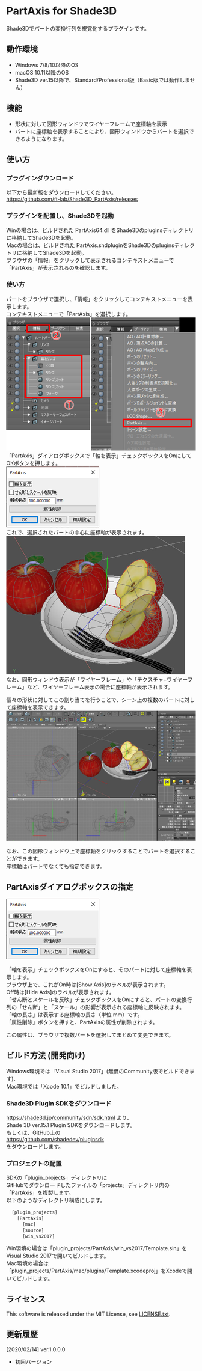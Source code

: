 # PartAxis for Shade3D

Shade3Dでパートの変換行列を視覚化するプラグインです。    

## 動作環境
* Windows 7/8/10以降のOS
* macOS 10.11以降のOS
* Shade3D ver.15以降で、Standard/Professional版（Basic版では動作しません）

## 機能

* 形状に対して図形ウィンドウでワイヤーフレームで座標軸を表示
* パートに座標軸を表示することにより、図形ウィンドウからパートを選択できるようになります。

## 使い方

### プラグインダウンロード
以下から最新版をダウンロードしてください。  
https://github.com/ft-lab/Shade3D_PartAxis/releases  

### プラグインを配置し、Shade3Dを起動
Winの場合は、ビルドされた PartAxis64.dll をShade3Dのpluginsディレクトリに格納してShade3Dを起動。  
Macの場合は、ビルドされた PartAxis.shdpluginをShade3Dのpluginsディレクトリに格納してShade3Dを起動。   
ブラウザの「情報」をクリックして表示されるコンテキストメニューで「PartAxis」が表示されるのを確認します。   


### 使い方

パートをブラウザで選択し、「情報」をクリックしてコンテキストメニューを表示します。    
コンテキストメニューで「PartAxis」を選択します。    
<img src="./images/partAxis_01.png"/>     
「PartAxis」ダイアログボックスで「軸を表示」チェックボックスをOnにしてOKボタンを押します。    
<img src="./images/partAxis_02.png"/>      
これで、選択されたパートの中心に座標軸が表示されます。    
<img src="./images/partAxis_03.jpg"/>      
なお、図形ウィンドウ表示が「ワイヤーフレーム」や「テクスチャ+ワイヤーフレーム」など、ワイヤーフレーム表示の場合に座標軸が表示されます。    

個々の形状に対してこの割り当てを行うことで、シーン上の複数のパートに対して座標軸を表示できます。    
<img src="./images/partAxis_00.jpg"/>  

なお、この図形ウィンドウ上で座標軸をクリックすることでパートを選択することができます。     
座標軸はパートでなくても指定できます。    

## PartAxisダイアログボックスの指定
<img src="./images/partAxis_02.png"/>      

「軸を表示」チェックボックスをOnにすると、そのパートに対して座標軸を表示します。    
ブラウザ上で、これがOn時は[Show Axis]のラベルが表示されます。     
Off時は[Hide Axis]のラベルが表示されます。    
「せん断とスケールを反映」チェックボックスをOnにすると、パートの変換行列の「せん断」と「スケール」の影響が表示される座標軸に反映されます。    
「軸の長さ」は表示する座標軸の長さ（単位 mm）です。    
「属性削除」ボタンを押すと、PartAxisの属性が削除されます。    

この属性は、ブラウザで複数パートを選択してまとめて変更できます。    


## ビルド方法 (開発向け)

Windows環境では「Visual Studio 2017」(無償のCommunity版でビルドできます)、  
Mac環境では「Xcode 10.1」でビルドしました。  

### Shade3D Plugin SDKをダウンロード

https://shade3d.jp/community/sdn/sdk.html より、  
Shade 3D ver.15.1 Plugin SDKをダウンロードします。  
もしくは、GitHub上の  
https://github.com/shadedev/pluginsdk  
をダウンロードします。 

### プロジェクトの配置

SDKの「plugin_projects」ディレクトリに   
GitHubでダウンロードしたファイルの「projects」ディレクトリ内の「PartAxis」を複製します。   
以下のようなディレクトリ構成にします。   
```
  [plugin_projects]  
    [PartAxis]  
      [mac]  
      [source]  
      [win_vs2017]  
```

Win環境の場合は「plugin_projects/PartAxis/win_vs2017/Template.sln」を  
Visual Studio 2017で開いてビルドします。   
Mac環境の場合は「plugin_projects/PartAxis/mac/plugins/Template.xcodeproj」をXcodeで開いてビルドします。  

## ライセンス  

This software is released under the MIT License, see [LICENSE.txt](./LICENSE).  

## 更新履歴

[2020/02/14]  ver.1.0.0.0  
* 初回バージョン
